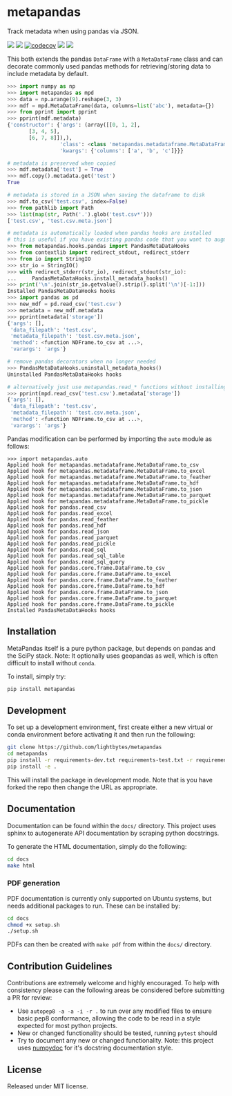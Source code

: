 # metapandas
Track metadata when using pandas via JSON.

![ ](https://github.com/LightBytes/metapandas/workflows/Python%20CI/badge.svg)
[![ ](https://coveralls.io/repos/github/LightBytes/metapandas/badge.svg?branch=master)](https://coveralls.io/github/LightBytes/metapandas?branch=master)
[![codecov](https://codecov.io/gh/LightBytes/metapandas/branch/master/graph/badge.svg)](https://codecov.io/gh/LightBytes/metapandas)
![ ](https://img.shields.io/pypi/v/metapandas)
![ ](https://img.shields.io/badge/Open%20in%20Gitpod-blue?logo=gitpod&link=https://gitpod.io/#https://github.com/LightBytes/metapandas)

This both extends the pandas `DataFrame` with a `MetaDataFrame` class and
can decorate commonly used pandas methods for retrieving/storing data to
include metadata by default.

```python
>>> import numpy as np
>>> import metapandas as mpd
>>> data = np.arange(9).reshape(3, 3)
>>> mdf = mpd.MetaDataFrame(data, columns=list('abc'), metadata={})
>>> from pprint import pprint
>>> pprint(mdf.metadata)
{'constructor': {'args': (array([[0, 1, 2],
       [3, 4, 5],
       [6, 7, 8]]),),
                 'class': <class 'metapandas.metadataframe.MetaDataFrame'>,
                 'kwargs': {'columns': ['a', 'b', 'c']}}}

# metadata is preserved when copied
>>> mdf.metadata['test'] = True
>>> mdf.copy().metadata.get('test')
True

# metadata is stored in a JSON when saving the dataframe to disk
>>> mdf.to_csv('test.csv', index=False)
>>> from pathlib import Path
>>> list(map(str, Path('.').glob('test.csv*')))
['test.csv', 'test.csv.meta.json']

# metadata is automatically loaded when pandas hooks are installed
# this is useful if you have existing pandas code that you want to augment with metadta
>>> from metapandas.hooks.pandas import PandasMetaDataHooks
>>> from contextlib import redirect_stdout, redirect_stderr
>>> from io import StringIO
>>> str_io = StringIO()
>>> with redirect_stderr(str_io), redirect_stdout(str_io):
...     PandasMetaDataHooks.install_metadata_hooks()
>>> print('\n'.join(str_io.getvalue().strip().split('\n')[-1:]))
Installed PandasMetaDataHooks hooks
>>> import pandas as pd
>>> new_mdf = pd.read_csv('test.csv')
>>> metadata = new_mdf.metadata
>>> pprint(metadata['storage'])
{'args': [],
 'data_filepath': 'test.csv',
 'metadata_filepath': 'test.csv.meta.json',
 'method': <function NDFrame.to_csv at ...>,
 'varargs': 'args'} 

# remove pandas decorators when no longer needed
>>> PandasMetaDataHooks.uninstall_metadata_hooks()
Uninstalled PandasMetaDataHooks hooks

# alternatively just use metapandas.read_* functions without installing hooks
>>> pprint(mpd.read_csv('test.csv').metadata['storage'])
{'args': [],
 'data_filepath': 'test.csv',
 'metadata_filepath': 'test.csv.meta.json',
 'method': <function NDFrame.to_csv at ...>,
 'varargs': 'args'} 
```

Pandas modification can be performed by importing the `auto` module as follows:

```
>>> import metapandas.auto
Applied hook for metapandas.metadataframe.MetaDataFrame.to_csv
Applied hook for metapandas.metadataframe.MetaDataFrame.to_excel
Applied hook for metapandas.metadataframe.MetaDataFrame.to_feather
Applied hook for metapandas.metadataframe.MetaDataFrame.to_hdf
Applied hook for metapandas.metadataframe.MetaDataFrame.to_json
Applied hook for metapandas.metadataframe.MetaDataFrame.to_parquet
Applied hook for metapandas.metadataframe.MetaDataFrame.to_pickle
Applied hook for pandas.read_csv
Applied hook for pandas.read_excel
Applied hook for pandas.read_feather
Applied hook for pandas.read_hdf
Applied hook for pandas.read_json
Applied hook for pandas.read_parquet
Applied hook for pandas.read_pickle
Applied hook for pandas.read_sql
Applied hook for pandas.read_sql_table
Applied hook for pandas.read_sql_query
Applied hook for pandas.core.frame.DataFrame.to_csv
Applied hook for pandas.core.frame.DataFrame.to_excel
Applied hook for pandas.core.frame.DataFrame.to_feather
Applied hook for pandas.core.frame.DataFrame.to_hdf
Applied hook for pandas.core.frame.DataFrame.to_json
Applied hook for pandas.core.frame.DataFrame.to_parquet
Applied hook for pandas.core.frame.DataFrame.to_pickle
Installed PandasMetaDataHooks hooks
```

## Installation

MetaPandas itself is a pure python package, but depends on pandas and the SciPy
stack. Note: It optionally uses geopandas as well, which is often difficult
to install without `conda`.

To install, simply try:

```bash
pip install metapandas
```

## Development

To set up a development environment, first create either a new virtual or
conda environment before activating it and then run the following:

```bash
git clone https://github.com/lightbytes/metapandas
cd metapandas
pip install -r requirements-dev.txt requirements-test.txt -r requirements.txt
pip install -e .
```

This will install the package in development mode. Note that is you have forked
the repo then change the URL as appropriate. 


## Documentation

Documentation can be found within the `docs/` directory. This project
uses sphinx to autogenerate API documentation by scraping python docstrings.

To generate the HTML documentation, simply do the following:

```bash
cd docs
make html
```

### PDF generation

PDF documentation is currently only supported on Ubuntu systems, but needs
additional packages to run. These can be installed by:

```bash
cd docs
chmod +x setup.sh
./setup.sh
```

PDFs can then be created with `make pdf` from within the `docs/` directory.


## Contribution Guidelines

Contributions are extremely welcome and highly encouraged. To help with consistency
please can the following areas be considered before submitting a PR for review:

- Use `autopep8 -a -a -i -r .` to run over any modified files to ensure basic pep8 conformance,
  allowing the code to be read in a style expected for most python projects.
- New or changed functionality should be tested, running `pytest` should 
- Try to document any new or changed functionality. Note: this project uses
  [numpydoc](https://numpydoc.readthedocs.io/en/latest/format.html) for it's
  docstring documentation style.


## License

Released under MIT license.
